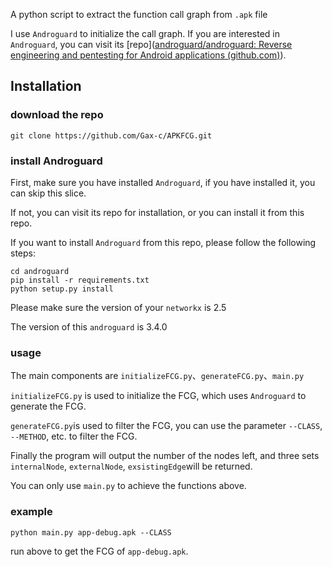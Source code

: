 A python script to extract the function call graph from `.apk` file

I use `Androguard` to initialize the call graph. If you are interested in `Androguard`, you can visit its [repo]([androguard/androguard: Reverse engineering and pentesting for Android applications (github.com)](https://github.com/androguard/androguard)).



## Installation

### download the repo

```
git clone https://github.com/Gax-c/APKFCG.git
```





### install Androguard

First, make sure you have installed `Androguard`, if you have installed it, you can skip this slice. 

If not, you can visit its repo for installation, or you can install it from this repo. 

If you want to install `Androguard` from this repo, please follow the following steps: 

```
cd androguard
pip install -r requirements.txt
python setup.py install 
```

Please make sure the version of your `networkx` is 2.5

The version of this `androguard` is 3.4.0 





### usage

The main components are `initializeFCG.py`、`generateFCG.py`、`main.py`

`initializeFCG.py` is used to initialize the FCG, which uses `Androguard` to generate the FCG. 

`generateFCG.py`is used to filter the FCG, you can use the parameter `--CLASS`, `--METHOD`, etc. to filter the FCG. 

Finally the program will output the number of the nodes left, and three sets `internalNode`, `externalNode`, `exsistingEdge`will be returned. 

You can only use `main.py` to achieve the functions above. 





### example 

```
python main.py app-debug.apk --CLASS
```

run above to get the FCG of `app-debug.apk`. 